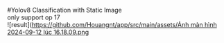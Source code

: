 #Yolov8 Classification with Static Image </br>
only support op 17 </br>
![result]([https://github.com/Houangnt/app/src/main/assets/Ảnh màn hình 2024-09-12 lúc 16.18.09.png](https://github.com/Houangnt/Yolov8-Classification/blob/main/app/src/main/assets/res.png?raw=true)


